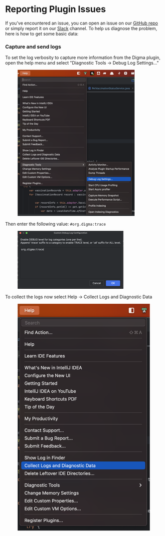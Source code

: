 # Reporting Plugin Issues

If you've encountered an issue, you can open an issue on our [GitHub repo](https://github.com/digma-ai/digma) or simply report it on our [Slack](https://continuous-feedback.slack.com/join/shared\_invite/zt-2ebkq5qxs-Hpep2BFMfpxYTE9xq45w8A#/shared-invite/email) channel. To help us diagnose the problem, here is how to get some basic data:

### Capture and send logs

To set the log verbosity to capture more information from the Digma plugin, open the help menu and select "Diagnostic Tools -> Debug Log Settings..."

<figure><img src="../.gitbook/assets/image (40).png" alt="" width="375"><figcaption></figcaption></figure>

Then enter the following value: `#org.digma:trace`

<figure><img src="../.gitbook/assets/image (41).png" alt="" width="339"><figcaption></figcaption></figure>

To collect the logs now select Help -> Collect Logs and Diagnostic Data

<figure><img src="../.gitbook/assets/image (42).png" alt=""><figcaption></figcaption></figure>

###
